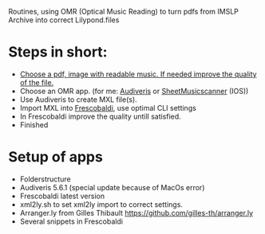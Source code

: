 Routines, using OMR (Optical Music Reading)  to turn pdfs from IMSLP Archive into correct Lilypond.files
# Steps in short: 
- [Choose a pdf, image with readable music. If needed improve the quality of the file.](pdfquality.md)
- Choose an OMR app. (for me: [Audiveris](https://github.com/Audiveris/audiveris) or [SheetMusicscanner](https://sheetmusicscanner.com/) (IOS))
- Use Audiveris to create MXL file(s).
- Import MXL into [Frescobaldi](https://github.com/frescobaldi/frescobaldi), use optimal CLI settings
- In Frescobaldi improve the quality untill satisfied.
- Finished

# Setup of apps
- Folderstructure
- Audiveris 5.6.1 (special update because of MacOs error)
- Frescobaldi latest version
- xml2ly.sh to set xml2ly import to correct settings. 
- Arranger.ly from Gilles Thibault https://github.com/gilles-th/arranger.ly
- Several snippets in Frescobaldi 
